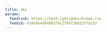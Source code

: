 ```yaml
---
title: abi
params:
  feedlink: https://tech.lgbt/@abichrome.rss
  feedid: e1018e4d94883f9c1f05f28d12ffbc52
---
```


